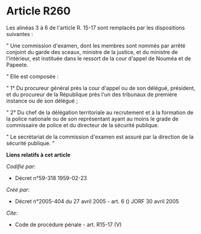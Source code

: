 # Article R260

Les alinéas 3 à 6 de l'article R. 15-17 sont remplacés par les dispositions suivantes : 

" Une commission d'examen, dont les membres sont nommés par arrêté conjoint du garde des sceaux, ministre de la justice, et
du ministre de l'intérieur, est instituée dans le ressort de la cour d'appel de Nouméa et de Papeete. 

" Elle est composée : 

" 1° Du procureur général près la cour d'appel ou de son délégué, président, et du procureur de la République près l'un des
tribunaux de première instance ou de son délégué ; 

" 2° Du chef de la délégation territoriale au recrutement et à la formation de la police nationale ou de son représentant
ayant au moins le grade de commissaire de police et du directeur de la sécurité publique. 

" Le secrétariat de la commission d'examen est assuré par la direction de la sécurité publique. "

**Liens relatifs à cet article**

_Codifié par_:

  - Décret n°59-318 1959-02-23

_Créé par_:

  - Décret n°2005-404 du 27 avril 2005 - art. 6 () JORF 30 avril 2005

_Cite_:

  - Code de procédure pénale - art. R15-17 (V)
